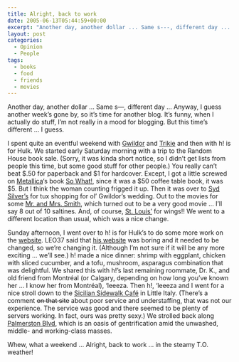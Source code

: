 ```yaml
---
title: Alright, back to work
date: 2005-06-13T05:44:59+00:00
excerpt: "Another day, another dollar ... Same s---, different day ... Anyway, I guess another week's gone by, so it's time for"
layout: post
categories:
  - Opinion
  - People
tags:
  - books
  - food
  - friends
  - movies
---
```

Another day, another dollar &#8230; Same s&#8212;, different day &#8230; Anyway, I guess another week&#8217;s gone by, so it&#8217;s time for another blog. It&#8217;s funny, when I actually do stuff, I&#8217;m not really in a mood for blogging. But this time&#8217;s different &#8230; I guess.

I spent quite an eventful weekend with [Gwildor](http://gwild0r.tumblr.com) and [Trikie](http://trikie.tripod.com) and then with h! is for Hulk. We started early Saturday morning with a trip to the Random House book sale. (Sorry, it was kinda short notice, so I didn&#8217;t get lists from people this time, but some good stuff for other people.) You really can&#8217;t beat $.50 for paperback and $1 for hardcover. Except, I got a little screwed on [Metallica](http://www.metallica.com/)&#8216;s book [So What!](http://www.amazon.com/exec/obidos/ASIN/0767918819/ref=pd_sxp_elt_l1/104-0500674-5661503), since it was a $50 coffee table book, it was $5. But I think the woman counting frigged it up. Then it was over to [Syd Silver&#8217;s](http://www.thestar.com/business/article/742585--the-ball-is-over-for-canada-s-tuxedo-king) for tux shopping for ol&#8217; Gwildor&#8217;s wedding. Out to the movies for some [Mr. and Mrs. Smith](http://www.imdb.com/title/tt0356910/), which turned out to be a very good movie &#8230; I&#8217;ll say 8 out of 10 saltines. And, of course, [St. Louis&#8217;](http://www.stlouiswings.com/) for wings!! We went to a different location than usual, which was a nice change.

Sunday afternoon, I went over to h! is for Hulk&#8217;s to do some more work on the [website](http://www.ppfhouse.com/). LEO37 said that [his website](http://www.ppfhouse.com/leo37/) was boring and it needed to be changed, so we&#8217;re changing it. (Although I&#8217;m not sure if it will be any more exciting &#8230; we&#8217;ll see.) h! made a nice dinner: shrimp with eggplant, chicken with sliced cucumber, and a tofu, mushroom, asparagus combination that was delightful. We shared this with h!&#8217;s last remaining roommate, Dr. K., and old friend from Montréal (or Calgary, depending on how long you&#8217;ve known her &#8230; I know her from Montréal), &#8216;leeeza. Then h!, &#8216;leeeza and I went for a nice stroll down to the [Sicilian Sidewalk Café](http://sicilianicecream.com/) in Little Italy. (There&#8217;s a comment <del>on that site</del> about poor service and understaffing, that was not our experience. The service was good and there seemed to be plenty of servers working. In fact, ours was pretty sexy.) We strolled back along [Palmerston Blvd](http://www.lostrivers.ca/points/palmerston.htm), which is an oasis of gentrification amid the unwashed, middle- and working-class masses.

Whew, what a weekend &#8230; Alright, back to work &#8230; in the steamy T.O. weather!